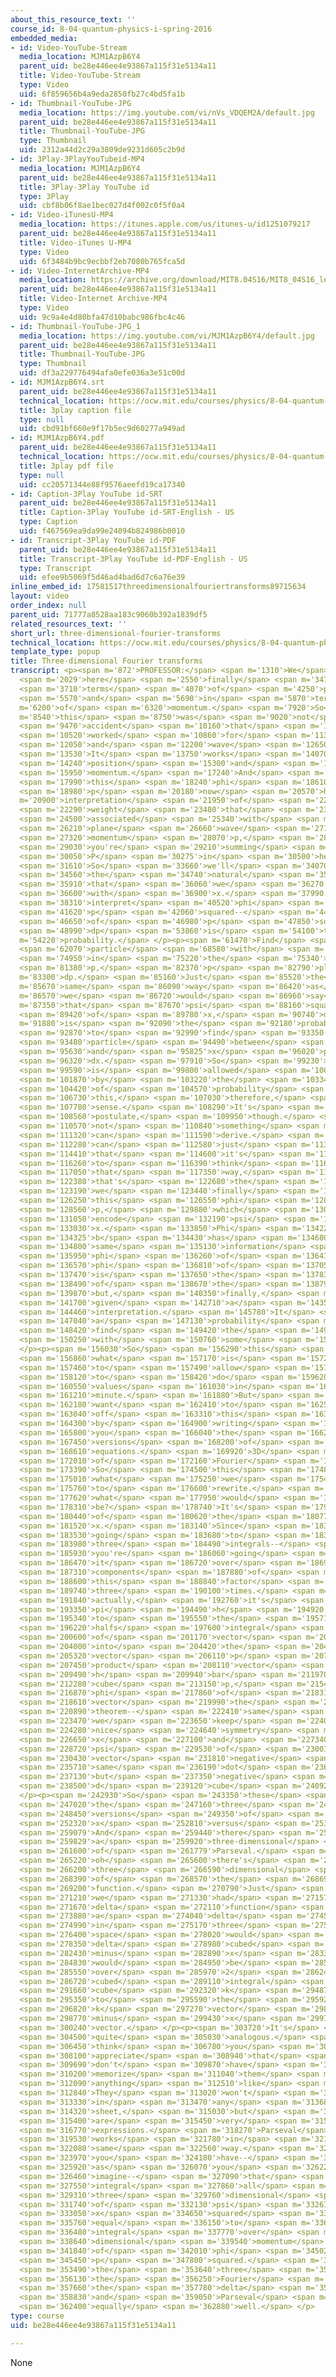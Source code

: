 ```yaml
---
about_this_resource_text: ''
course_id: 8-04-quantum-physics-i-spring-2016
embedded_media:
- id: Video-YouTube-Stream
  media_location: MJM1AzpB6Y4
  parent_uid: be28e446ee4e93867a115f31e5134a11
  title: Video-YouTube-Stream
  type: Video
  uid: 6f859656b4a9eda2850fb27c4bd5fa1b
- id: Thumbnail-YouTube-JPG
  media_location: https://img.youtube.com/vi/nVs_VDQEM2A/default.jpg
  parent_uid: be28e446ee4e93867a115f31e5134a11
  title: Thumbnail-YouTube-JPG
  type: Thumbnail
  uid: 2312a44d2c29a3809de9231d605c2b9d
- id: 3Play-3PlayYouTubeid-MP4
  media_location: MJM1AzpB6Y4
  parent_uid: be28e446ee4e93867a115f31e5134a11
  title: 3Play-3Play YouTube id
  type: 3Play
  uid: cbf8b06f8ae1bec027d4f002c0f5f0a4
- id: Video-iTunesU-MP4
  media_location: https://itunes.apple.com/us/itunes-u/id1251079217
  parent_uid: be28e446ee4e93867a115f31e5134a11
  title: Video-iTunes U-MP4
  type: Video
  uid: 6f3484b9bc9ecbbf2eb7080b765fca5d
- id: Video-InternetArchive-MP4
  media_location: https://archive.org/download/MIT8.04S16/MIT8_04S16_lec08_s3_300k.mp4
  parent_uid: be28e446ee4e93867a115f31e5134a11
  title: Video-Internet Archive-MP4
  type: Video
  uid: 9c9a4e4d80bfa47d10babc986fbc4c46
- id: Thumbnail-YouTube-JPG_1
  media_location: https://img.youtube.com/vi/MJM1AzpB6Y4/default.jpg
  parent_uid: be28e446ee4e93867a115f31e5134a11
  title: Thumbnail-YouTube-JPG
  type: Thumbnail
  uid: df3a229776494afa0efe036a3e51c00d
- id: MJM1AzpB6Y4.srt
  parent_uid: be28e446ee4e93867a115f31e5134a11
  technical_location: https://ocw.mit.edu/courses/physics/8-04-quantum-physics-i-spring-2016/video-lectures/part-1/three-dimensional-fourier-transforms/MJM1AzpB6Y4.srt
  title: 3play caption file
  type: null
  uid: cbd91bf660e9f17b5ec9d60277a949ad
- id: MJM1AzpB6Y4.pdf
  parent_uid: be28e446ee4e93867a115f31e5134a11
  technical_location: https://ocw.mit.edu/courses/physics/8-04-quantum-physics-i-spring-2016/video-lectures/part-1/three-dimensional-fourier-transforms/MJM1AzpB6Y4.pdf
  title: 3play pdf file
  type: null
  uid: cc20571344e88f9576aeefd19ca17340
- id: Caption-3Play YouTube id-SRT
  parent_uid: be28e446ee4e93867a115f31e5134a11
  title: Caption-3Play YouTube id-SRT-English - US
  type: Caption
  uid: f467569ea9da99e24094b824986b0010
- id: Transcript-3Play YouTube id-PDF
  parent_uid: be28e446ee4e93867a115f31e5134a11
  title: Transcript-3Play YouTube id-PDF-English - US
  type: Transcript
  uid: efee9b5069f5d46ad4bad6d7c6a76e39
inline_embed_id: 17581517threedimensionalfouriertransforms89715634
layout: video
order_index: null
parent_uid: 71777a8528aa183c9060b392a1839df5
related_resources_text: ''
short_url: three-dimensional-fourier-transforms
technical_location: https://ocw.mit.edu/courses/physics/8-04-quantum-physics-i-spring-2016/video-lectures/part-1/three-dimensional-fourier-transforms
template_type: popup
title: Three-dimensional Fourier transforms
transcript: <p><span m='872'>PROFESSOR:</span> <span m='1310'>We</span> <span m='1610'>got</span>
  <span m='2029'>here</span> <span m='2550'>finally</span> <span m='3470'>in</span>
  <span m='3710'>terms</span> <span m='4070'>of</span> <span m='4250'>position</span>
  <span m='5570'>and</span> <span m='5690'>in</span> <span m='5870'>terms</span> <span
  m='6200'>of</span> <span m='6320'>momentum.</span> <span m='7920'>So</span> <span
  m='8540'>this</span> <span m='8750'>was</span> <span m='9020'>not</span> <span m='9320'>an</span>
  <span m='9470'>accident</span> <span m='10160'>that</span> <span m='10280'>it</span>
  <span m='10520'>worked</span> <span m='10860'>for</span> <span m='11330'>position</span>
  <span m='12050'>and</span> <span m='12200'>wave</span> <span m='12650'>number.</span>
  <span m='13530'>It</span> <span m='13750'>works</span> <span m='14070'>with</span>
  <span m='14240'>position</span> <span m='15300'>and</span> <span m='15620'>for</span>
  <span m='15950'>momentum.</span> <span m='17240'>And</span> <span m='17390'>remember,</span>
  <span m='17990'>this</span> <span m='18240'>phi</span> <span m='18610'>of</span>
  <span m='18980'>p</span> <span m='20180'>now</span> <span m='20570'>has</span> <span
  m='20900'>interpretation</span> <span m='21950'>of</span> <span m='22100'>the</span>
  <span m='22290'>weight</span> <span m='23480'>that</span> <span m='23870'>is</span>
  <span m='24500'>associated</span> <span m='25340'>with</span> <span m='25570'>a</span>
  <span m='26210'>plane</span> <span m='26660'>wave</span> <span m='27140'>of</span>
  <span m='27320'>momentum</span> <span m='28070'>p,</span> <span m='28910'>and</span>
  <span m='29030'>you're</span> <span m='29210'>summing</span> <span m='29750'>over</span>
  <span m='30050'>P</span> <span m='30275'>in</span> <span m='30500'>here.</span>
  <span m='31610'>So</span> <span m='33660'>we'll</span> <span m='34070'>do</span>
  <span m='34560'>the</span> <span m='34740'>natural</span> <span m='35490'>thing</span>
  <span m='35910'>that</span> <span m='36060'>we</span> <span m='36270'>did</span>
  <span m='36600'>with</span> <span m='36900'>x.</span> <span m='37990'>We'll</span>
  <span m='38310'>interpret</span> <span m='40520'>phi</span> <span m='40850'>of</span>
  <span m='41620'>p</span> <span m='42060'>squared--</span> <span m='44460'>phi</span>
  <span m='46650'>of</span> <span m='46980'>p</span> <span m='47850'>squared--</span>
  <span m='48990'>dp</span> <span m='53860'>is</span> <span m='54100'>the</span> <span
  m='54220'>probability.</span> </p><p><span m='61470'>Find</span> <span m='61950'>the</span>
  <span m='62070'>particle</span> <span m='68580'>with</span> <span m='68910'>momentum</span>
  <span m='74950'>in</span> <span m='75220'>the</span> <span m='75340'>range</span>
  <span m='81380'>p,</span> <span m='82370'>p</span> <span m='82790'>plus</span> <span
  m='83300'>dp.</span> <span m='85160'>Just</span> <span m='85520'>the</span> <span
  m='85670'>same</span> <span m='86090'>way</span> <span m='86420'>as</span> <span
  m='86570'>we</span> <span m='86720'>would</span> <span m='86960'>say</span> <span
  m='87350'>that</span> <span m='87670'>psi</span> <span m='88160'>squared</span>
  <span m='89420'>of</span> <span m='89780'>x,</span> <span m='90740'>dx</span> <span
  m='91880'>is</span> <span m='92090'>the</span> <span m='92180'>probability</span>
  <span m='92870'>to</span> <span m='92990'>find</span> <span m='93350'>the</span>
  <span m='93480'>particle</span> <span m='94490'>between</span> <span m='95180'>x</span>
  <span m='95630'>and</span> <span m='95825'>x</span> <span m='96020'>plus</span>
  <span m='96320'>dx.</span> <span m='97910'>So</span> <span m='99230'>this</span>
  <span m='99590'>is</span> <span m='99800'>allowed</span> <span m='100580'>now</span>
  <span m='101870'>by</span> <span m='103220'>the</span> <span m='103340'>conservation</span>
  <span m='104420'>of</span> <span m='104570'>probability</span> <span m='106460'>and</span>
  <span m='106730'>this,</span> <span m='107030'>therefore,</span> <span m='107480'>makes</span>
  <span m='107780'>sense.</span> <span m='108290'>It's</span> <span m='108470'>a</span>
  <span m='108560'>postulate,</span> <span m='109950'>though.</span> <span m='110390'>It's</span>
  <span m='110570'>not</span> <span m='110840'>something</span> <span m='111230'>that</span>
  <span m='111320'>can</span> <span m='111590'>derive.</span> <span m='112210'>I</span>
  <span m='112280'>can</span> <span m='112580'>just</span> <span m='113240'>argue</span>
  <span m='114410'>that</span> <span m='114600'>it's</span> <span m='114800'>consistent</span>
  <span m='116260'>to</span> <span m='116390'>think</span> <span m='116720'>in</span>
  <span m='117050'>that</span> <span m='117350'>way,</span> <span m='118470'>and</span>
  <span m='122380'>that's</span> <span m='122680'>the</span> <span m='122800'>way</span>
  <span m='123190'>we</span> <span m='123440'>finally</span> <span m='124360'>promote</span>
  <span m='126250'>this</span> <span m='126550'>phi</span> <span m='128259'>of</span>
  <span m='128560'>p,</span> <span m='129880'>which</span> <span m='130360'>did</span>
  <span m='131050'>encode</span> <span m='132190'>psi</span> <span m='132640'>of</span>
  <span m='133030'>x.</span> <span m='133850'>Phi</span> <span m='134220'>of</span>
  <span m='134325'>b</span> <span m='134430'>has</span> <span m='134680'>the</span>
  <span m='134800'>same</span> <span m='135130'>information</span> <span m='135790'>as</span>
  <span m='135950'>phi</span> <span m='136260'>of</span> <span m='136415'>x.</span>
  <span m='136570'>phi</span> <span m='136810'>of</span> <span m='137050'>p</span>
  <span m='137470'>is</span> <span m='137650'>the</span> <span m='137830'>weight</span>
  <span m='138490'>of</span> <span m='138670'>the</span> <span m='138790'>superposition</span>
  <span m='139870'>but,</span> <span m='140350'>finally,</span> <span m='141430'>it's</span>
  <span m='141700'>given</span> <span m='142710'>a</span> <span m='143560'>probabilistic</span>
  <span m='144460'>interpretation.</span> <span m='145780'>It</span> <span m='146140'>represents</span>
  <span m='147040'>a</span> <span m='147130'>probability</span> <span m='148240'>to</span>
  <span m='148420'>find</span> <span m='149420'>the</span> <span m='149530'>particle</span>
  <span m='150250'>with</span> <span m='150760'>some</span> <span m='151270'>momentum.</span>
  </p><p><span m='156030'>So</span> <span m='156290'>this</span> <span m='156620'>is</span>
  <span m='156860'>what</span> <span m='157170'>is</span> <span m='157280'>going</span>
  <span m='157460'>to</span> <span m='157490'>allow</span> <span m='157940'>us</span>
  <span m='158120'>to</span> <span m='158420'>do</span> <span m='159620'>expectation</span>
  <span m='160550'>values</span> <span m='161030'>in</span> <span m='161150'>a</span>
  <span m='161210'>minute.</span> <span m='161880'>But</span> <span m='162050'>I</span>
  <span m='162180'>want</span> <span m='162410'>to</span> <span m='162560'>close</span>
  <span m='163040'>off</span> <span m='163310'>this</span> <span m='163490'>discussion</span>
  <span m='164300'>by</span> <span m='164900'>writing</span> <span m='165560'>for</span>
  <span m='165800'>you</span> <span m='166040'>the</span> <span m='166220'>three-dimensional</span>
  <span m='167450'>versions</span> <span m='168200'>of</span> <span m='168350'>these</span>
  <span m='168610'>equations.</span> <span m='169920'>3D</span> <span m='171140'>version</span>
  <span m='172010'>of</span> <span m='172160'>Fourier</span> <span m='172610'>transform.</span>
  <span m='173390'>So</span> <span m='174500'>this</span> <span m='174860'>is</span>
  <span m='175010'>what</span> <span m='175250'>we</span> <span m='175430'>want</span>
  <span m='175760'>to</span> <span m='176600'>rewrite.</span> <span m='177350'>So</span>
  <span m='177620'>what</span> <span m='177950'>would</span> <span m='178150'>it</span>
  <span m='178310'>be?</span> <span m='178740'>It's</span> <span m='179060'>psi</span>
  <span m='180440'>of</span> <span m='180620'>the</span> <span m='180770'>vector</span>
  <span m='181520'>x.</span> <span m='183140'>Since</span> <span m='183410'>you're</span>
  <span m='183530'>going</span> <span m='183680'>to</span> <span m='183740'>have</span>
  <span m='183980'>three</span> <span m='184490'>integrals--</span> <span m='185570'>because</span>
  <span m='185930'>you're</span> <span m='186060'>going</span> <span m='186350'>into</span>
  <span m='186470'>it</span> <span m='186720'>over</span> <span m='186940'>three</span>
  <span m='187310'>components</span> <span m='187880'>of</span> <span m='188030'>momentum--</span>
  <span m='188600'>this</span> <span m='188840'>factor</span> <span m='189320'>appears</span>
  <span m='189740'>three</span> <span m='190100'>times.</span> <span m='191610'>So</span>
  <span m='191840'>actually,</span> <span m='192760'>it's</span> <span m='192980'>2</span>
  <span m='193350'>pi</span> <span m='194490'>h</span> <span m='194920'>bar</span>
  <span m='195340'>to</span> <span m='195550'>the</span> <span m='195710'>three</span>
  <span m='196220'>halfs</span> <span m='197600'>integral</span> <span m='199440'>phi</span>
  <span m='200600'>of</span> <span m='201170'>vector</span> <span m='202000'>p</span>
  <span m='204000'>into</span> <span m='204420'>the</span> <span m='204630'>i</span>
  <span m='205320'>vector</span> <span m='206110'>p</span> <span m='207000'>dot</span>
  <span m='207450'>product</span> <span m='208110'>vector</span> <span m='208920'>x</span>
  <span m='209490'>h</span> <span m='209940'>bar</span> <span m='211970'>d</span>
  <span m='212280'>cube</span> <span m='213150'>p,</span> <span m='215400'>and</span>
  <span m='216870'>phi</span> <span m='217860'>of</span> <span m='218310'>p</span>
  <span m='218610'>vector</span> <span m='219990'>the</span> <span m='220230'>inverse</span>
  <span m='220890'>theorem--</span> <span m='222410'>same</span> <span m='222940'>factor,</span>
  <span m='223470'>we</span> <span m='223650'>keep</span> <span m='224070'>the</span>
  <span m='224280'>nice</span> <span m='224640'>symmetry</span> <span m='225510'>between</span>
  <span m='226650'>x</span> <span m='227100'>and</span> <span m='227340'>p--</span>
  <span m='228720'>psi</span> <span m='229530'>of</span> <span m='230010'>x</span>
  <span m='230430'>vector</span> <span m='231810'>negative</span> <span m='232550'>exponent</span>
  <span m='235710'>same</span> <span m='236190'>dot</span> <span m='236570'>product</span>
  <span m='237130'>but</span> <span m='237350'>negative</span> <span m='237710'>exponent</span>
  <span m='238500'>d</span> <span m='239120'>cube</span> <span m='240920'>x.</span>
  </p><p><span m='242930'>So</span> <span m='243350'>these</span> <span m='243740'>are</span>
  <span m='247020'>the</span> <span m='247160'>three</span> <span m='247580'>dimensional</span>
  <span m='248450'>versions</span> <span m='249350'>of</span> <span m='250730'>your</span>
  <span m='252320'>x</span> <span m='252810'>versus</span> <span m='253400'>p.</span>
  <span m='259079'>And</span> <span m='259440'>there</span> <span m='259640'>is</span>
  <span m='259829'>a</span> <span m='259920'>three-dimensional</span> <span m='261120'>version</span>
  <span m='261600'>of</span> <span m='261779'>Parseval.</span> <span m='264460'>So</span>
  <span m='265220'>oh</span> <span m='265600'>there's</span> <span m='266140'>a</span>
  <span m='266200'>three</span> <span m='266590'>dimensional</span> <span m='267340'>version</span>
  <span m='268390'>of</span> <span m='268570'>the</span> <span m='268690'>delta</span>
  <span m='269200'>function.</span> <span m='270790'>Just</span> <span m='271050'>like</span>
  <span m='271210'>we</span> <span m='271330'>had</span> <span m='271570'>a</span>
  <span m='271670'>delta</span> <span m='272110'>function</span> <span m='272650'>here--</span>
  <span m='273880'>a</span> <span m='274040'>delta</span> <span m='274510'>function</span>
  <span m='274990'>in</span> <span m='275170'>three</span> <span m='275590'>dimensional</span>
  <span m='276400'>space</span> <span m='278020'>would</span> <span m='278170'>be</span>
  <span m='278350'>delta</span> <span m='278980'>cubed</span> <span m='282080'>x</span>
  <span m='282430'>minus</span> <span m='282890'>x</span> <span m='283340'>prime</span>
  <span m='284830'>would</span> <span m='284950'>be</span> <span m='285190'>one</span>
  <span m='285550'>over</span> <span m='285970'>2</span> <span m='286240'>pi</span>
  <span m='286720'>cubed</span> <span m='289110'>integral</span> <span m='291330'>d</span>
  <span m='291660'>cube</span> <span m='292320'>k</span> <span m='294870'>e</span>
  <span m='295350'>to</span> <span m='295590'>the</span> <span m='295920'>i</span>
  <span m='296820'>k</span> <span m='297270'>vector</span> <span m='298380'>x</span>
  <span m='298770'>minus</span> <span m='299430'>x</span> <span m='299730'>prime</span>
  <span m='300240'>vector.</span> </p><p><span m='303720'>It's</span> <span m='304020'>all</span>
  <span m='304500'>quite</span> <span m='305030'>analogous.</span> <span m='306290'>I</span>
  <span m='306450'>think</span> <span m='306780'>you</span> <span m='306900'>should</span>
  <span m='308100'>appreciate</span> <span m='308940'>that</span> <span m='309600'>you</span>
  <span m='309690'>don't</span> <span m='309870'>have</span> <span m='310080'>to</span>
  <span m='310200'>memorize</span> <span m='311040'>them</span> <span m='311430'>or</span>
  <span m='312090'>anything</span> <span m='312510'>like</span> <span m='312660'>that.</span>
  <span m='312840'>They</span> <span m='313020'>won't</span> <span m='313200'>be</span>
  <span m='313330'>in</span> <span m='313470'>any</span> <span m='313680'>formula</span>
  <span m='314320'>sheet,</span> <span m='315030'>but</span> <span m='315240'>they</span>
  <span m='315400'>are</span> <span m='315450'>very</span> <span m='315870'>analogous</span>
  <span m='316770'>expressions.</span> <span m='318270'>Parseval</span> <span m='319020'>also</span>
  <span m='319530'>works</span> <span m='321780'>in</span> <span m='321990'>the</span>
  <span m='322080'>same</span> <span m='322560'>way.</span> <span m='323580'>And</span>
  <span m='323970'>you</span> <span m='324180'>have--</span> <span m='325620'>just</span>
  <span m='325920'>as</span> <span m='326070'>you</span> <span m='326220'>would</span>
  <span m='326460'>imagine--</span> <span m='327090'>that</span> <span m='327250'>the</span>
  <span m='327550'>integral</span> <span m='327860'>all</span> <span m='328170'>over</span>
  <span m='329310'>three</span> <span m='329760'>dimensional</span> <span m='330600'>space</span>
  <span m='331740'>of</span> <span m='332130'>psi</span> <span m='332670'>of</span>
  <span m='333050'>x</span> <span m='334650'>squared</span> <span m='335580'>is</span>
  <span m='335760'>equal</span> <span m='336150'>to</span> <span m='336300'>the</span>
  <span m='336480'>integral</span> <span m='337770'>over</span> <span m='338160'>three</span>
  <span m='338640'>dimensional</span> <span m='339540'>momentum</span> <span m='340380'>space</span>
  <span m='341840'>of</span> <span m='342010'>phi</span> <span m='345020'>of</span>
  <span m='345450'>p</span> <span m='347800'>squared.</span> <span m='353160'>So</span>
  <span m='353490'>the</span> <span m='353640'>three</span> <span m='355260'>results--</span>
  <span m='356130'>the</span> <span m='356250'>Fourier</span> <span m='356700'>theorem</span>
  <span m='357660'>the</span> <span m='357780'>delta</span> <span m='358230'>function</span>
  <span m='358830'>and</span> <span m='359050'>Parseval</span> <span m='361650'>hold</span>
  <span m='362400'>equally</span> <span m='362880'>well.</span> </p>
type: course
uid: be28e446ee4e93867a115f31e5134a11

---
```

None